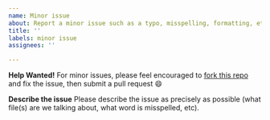```yaml
---
name: Minor issue
about: Report a minor issue such as a typo, misspelling, formatting, etc.
title: ''
labels: minor issue
assignees: ''

---
```


**Help Wanted!**
For minor issues, please feel encouraged to [fork this repo](https://github.com/mearns/software-engineering/fork) and fix the issue, then submit a pull request 😄

**Describe the issue**
Please describe the issue as precisely as possible (what file(s) are we talking about, what word is misspelled, etc).
